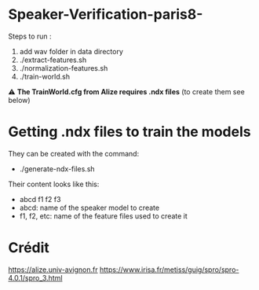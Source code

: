 # Speaker-Verification-paris8-

Steps to run :

1) add wav folder in data directory
2) ./extract-features.sh
3) ./normalization-features.sh
4) ./train-world.sh

:warning: **The TrainWorld.cfg from Alize requires .ndx files** (to create them see below)

# Getting .ndx files to train the models

They can be created with the command:

- ./generate-ndx-files.sh

Their content looks like this:

- abcd f1 f2 f3
- abcd: name of the speaker model to create
- f1, f2, etc: name of the feature files used to create it

# Crédit 
https://alize.univ-avignon.fr
https://www.irisa.fr/metiss/guig/spro/spro-4.0.1/spro_3.html
